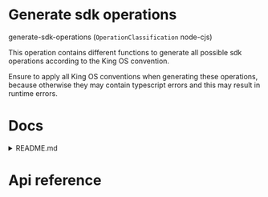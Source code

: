 # Generate sdk operations

generate-sdk-operations (`OperationClassification` node-cjs)

This operation contains different functions to generate all possible sdk operations according to the King OS convention.

Ensure to apply all King OS conventions when generating these operations, because otherwise they may contain typescript errors and this may result in runtime errors.




# Docs

<details><summary>README.md</summary>
    
  The functions in this package helps you to automate the dull task of generating your SDK files and operation. Every time you create a function or interface (or something else), you can update the SDK's by running `generateSdkOperations`. It's in the bin, just run `npx generateSdkOperations`

  </details>

# Api reference

